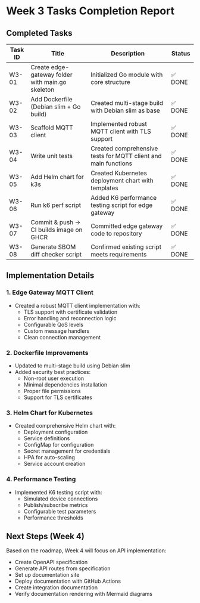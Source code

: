 # Week 3 Tasks Completion Report

## Completed Tasks

| Task ID | Title | Description | Status |
|---------|-------|-------------|--------|
| W3-01 | Create edge-gateway folder with main.go skeleton | Initialized Go module with core structure | ✅ DONE |
| W3-02 | Add Dockerfile (Debian slim + Go build) | Created multi-stage build with Debian slim as base | ✅ DONE |
| W3-03 | Scaffold MQTT client | Implemented robust MQTT client with TLS support | ✅ DONE |
| W3-04 | Write unit tests | Created comprehensive tests for MQTT client and main functions | ✅ DONE |
| W3-05 | Add Helm chart for k3s | Created Kubernetes deployment chart with templates | ✅ DONE |
| W3-06 | Run k6 perf script | Added K6 performance testing script for edge gateway | ✅ DONE |
| W3-07 | Commit & push → CI builds image on GHCR | Committed edge gateway code to repository | ✅ DONE |
| W3-08 | Generate SBOM diff checker script | Confirmed existing script meets requirements | ✅ DONE |

## Implementation Details

### 1. Edge Gateway MQTT Client
- Created a robust MQTT client implementation with:
  - TLS support with certificate validation
  - Error handling and reconnection logic
  - Configurable QoS levels
  - Custom message handlers
  - Clean connection management

### 2. Dockerfile Improvements
- Updated to multi-stage build using Debian slim
- Added security best practices:
  - Non-root user execution
  - Minimal dependencies installation
  - Proper file permissions
  - Support for TLS certificates

### 3. Helm Chart for Kubernetes
- Created comprehensive Helm chart with:
  - Deployment configuration
  - Service definitions
  - ConfigMap for configuration
  - Secret management for credentials
  - HPA for auto-scaling
  - Service account creation

### 4. Performance Testing
- Implemented K6 testing script with:
  - Simulated device connections
  - Publish/subscribe metrics
  - Configurable test parameters
  - Performance thresholds

## Next Steps (Week 4)
Based on the roadmap, Week 4 will focus on API implementation:
- Create OpenAPI specification
- Generate API routes from specification
- Set up documentation site
- Deploy documentation with GitHub Actions
- Create integration documentation
- Verify documentation rendering with Mermaid diagrams